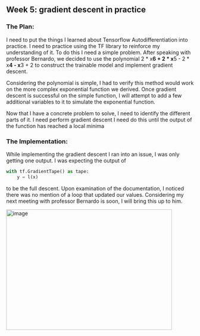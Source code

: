 

## Week 5: gradient descent in practice

### The Plan:
I need to put the things I learned about Tensorflow Autodifferentiation into practice. I need to practice using the TF library to reinforce my understanding of it. To do this I need a simple problem. After speaking with professor Bernardo, we decided to use the polynomial 
2 * x**6 + 2 * x**5 - 2 * x**4 - x**3 + 2 
to construct the trainable model and implement gradient descent. 

Considering the polynomial is simple, I had to verify this method would work on the more complex exponential function we derived. Once gradient descent is successful on the simple function, I will attempt to add a few additional variables to it to simulate the exponential function.

Now that I have a concrete problem to solve, I need to identify the different parts of it.
I need perform gradient descent I need do this until the output of the function has reached a local minima

### The Implementation: 
While implementing the gradient descent I ran into an issue, I was only getting one output. I was expecting the output of 
```Python
with tf.GradientTape() as tape:
    y = l(x)
```
to be the full descent. Upon examination of the documentation, I noticed there was no mention of a loop that updated our values. Considering my next meeting with professor Bernardo is soon, I will bring this up to him.


<img width="445" height="324" alt="image" src="https://github.com/user-attachments/assets/cf51dbb6-2c58-4b68-b92b-1694d188b894" />
